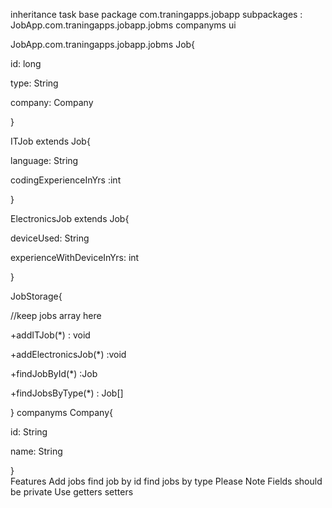 inheritance task
base package com.traningapps.jobapp
subpackages :
JobApp.com.traningapps.jobapp.jobms
companyms
ui

JobApp.com.traningapps.jobapp.jobms
Job{

id: long

type: String

company: Company

}


ITJob extends Job{

language: String

codingExperienceInYrs :int

}


ElectronicsJob extends Job{

deviceUsed: String

experienceWithDeviceInYrs: int

}


JobStorage{

//keep jobs array here

+addITJob(*) : void

+addElectronicsJob(*) :void

+findJobById(*) :Job

+findJobsByType(*) : Job[]


}
companyms
Company{

id: String

name: String


}                  
Features
Add jobs
find job by id
find jobs by type
Please Note
Fields should be private
Use getters setters